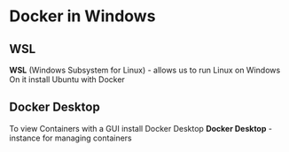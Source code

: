 # Docker in Windows

## WSL
**WSL** (Windows Subsystem for Linux) - allows us to run Linux on Windows
On it install Ubuntu with Docker

## Docker Desktop
To view Containers with a GUI install Docker Desktop
**Docker Desktop** - instance for managing containers